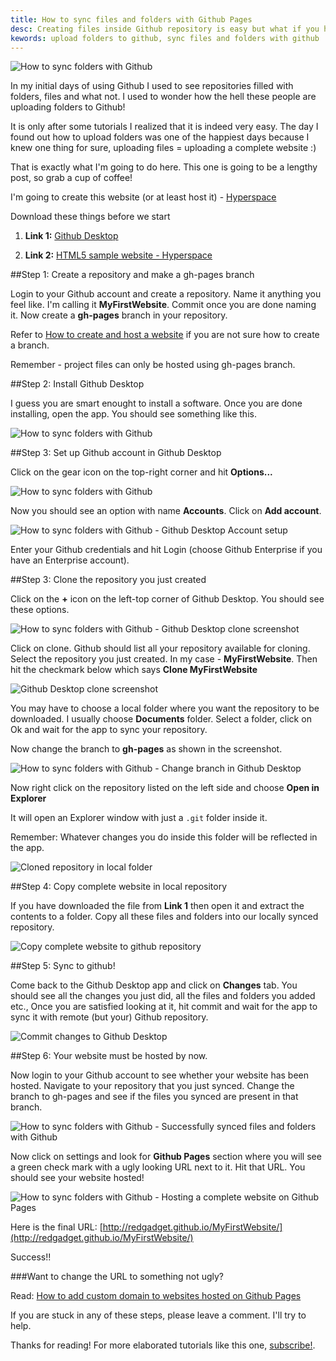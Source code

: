 ```yaml
---
title: How to sync files and folders with Github Pages
desc: Creating files inside Github repository is easy but what if you have lot of files and folders to upload to Github! Here is a guide to do just that.
kewords: upload folders to github, sync files and folders with github
---
```


![How to sync folders with Github](/images/sync-local-folders-with-github.jpg)

In my initial days of using Github I used to see repositories filled with folders, files and what not. I used to wonder how the hell these people are uploading folders to Github! 

It is only after some tutorials I realized that it is indeed very easy. The day I found out how to upload folders was one of the happiest days because I knew one thing for sure, uploading files = uploading a complete website :)

That is exactly what I'm going to do here. This one is going to be a lengthy post, so grab a cup of coffee!

I'm going to create this website (or at least host it) - [Hyperspace](http://redgadget.github.io/MyFirstWebsite/)


Download these things before we start

1. **Link 1:** [Github Desktop](https://desktop.github.com/)


2. **Link 2:** [HTML5 sample website - Hyperspace](http://html5up.net/hyperspace/download)


##Step 1: Create a repository and make a gh-pages branch

Login to your Github account and create a repository. Name it anything you feel like. I'm calling it **MyFirstWebsite**. Commit once you are done naming it. Now create a **gh-pages** branch in your repository.

Refer to [How to create and host a website](http://blog.webjeda.com/how-to-create-and-host-a-website-on-github-pages/) if you are not sure how to create a branch.

Remember - project files can only be hosted using gh-pages branch.


##Step 2: Install Github Desktop

I guess you are smart enought to install a software. Once you are done installing, open the app. You should see something like this.

![How to sync folders with Github](/images/sync-folders-with-github-desktop-tutorial-screenshot.jpg)

##Step 3: Set up Github account in Github Desktop

Click on the gear icon on the top-right corner and hit **Options...**

![How to sync folders with Github](/images/github-desktop-settings.jpg)

Now you should see an option with name **Accounts**. Click on **Add account**.

![How to sync folders with Github - Github Desktop Account setup](/images/github-desktop-account-setup.jpg)

Enter your Github credentials and hit Login (choose Github Enterprise if you have an Enterprise account).


##Step 3: Clone the repository you just created

Click on the **+** icon on the left-top corner of Github Desktop. You should see these options.

![How to sync folders with Github - Github Desktop clone screenshot](/images/clone-repository-to-local-folder-github-desktop.jpg)

Click on clone. Github should list all your repository available for cloning. Select the repository you just created. In my case - **MyFirstWebsite**. Then hit the checkmark below which says **Clone MyFirstWebsite**    

![Github Desktop clone screenshot](/images/clone-repository-to-local-folder-github-desktop-2.jpg)

You may have to choose a local folder where you want the repository to be downloaded. I usually choose **Documents** folder. Select a folder, click on Ok and wait for the app to sync your repository.

Now change the branch to **gh-pages** as shown in the screenshot.

![How to sync folders with Github - Change branch in Github Desktop](/images/change-branch-in-github-desktop.jpg)

Now right click on the repository listed on the left side and choose **Open in Explorer**

It will open an Explorer window with just a ```.git``` folder inside it. 


Remember: Whatever changes you do inside this folder will be reflected in the app.

![Cloned repository in local folder](/images/cloned-repository-inside-local-folder.jpg)

##Step 4: Copy complete website in local repository

If you have downloaded the file from **Link 1** then open it and extract the contents to a folder. Copy all these files and folders into our locally synced repository.

![Copy complete website to github repository](/images/copy-complete-website-to-repository.jpg)

##Step 5: Sync to github!

Come back to the Github Desktop app and click on **Changes** tab. You should see all the changes you just did, all the files and folders you added etc., Once you are satisfied looking at it, hit commit and wait for the app to sync it with remote (but your) Github repository.

![Commit changes to Github Desktop](/images/commit-changes-to-github-desktop.jpg)


##Step 6: Your website must be hosted by now.

Now login to your Github account to see whether your website has been hosted. Navigate to your repository that you just synced. Change the branch to gh-pages and see if the files you synced are present in that branch.

![ How to sync folders with Github - Successfully synced files and folders with Github](/images/successfully-synced-folders-in-github.jpg)

Now click on settings and look for **Github Pages** section where you will see a green check mark with a ugly looking URL next to it. Hit that URL. You should see your website hosted!

![How to sync folders with Github - Hosting a complete website on Github Pages](/images/hosting-a-complete-website-on-github-pages.jpg)

Here is the final URL: [http://redgadget.github.io/MyFirstWebsite/](http://redgadget.github.io/MyFirstWebsite/)

Success!!

###Want to change the URL to something not ugly?

Read: [How to add custom domain to websites hosted on Github Pages](https://blog.webjeda.com/how-to-add-custom-domain-to-github)

If you are stuck in any of these steps, please leave a comment. I'll try to help.

Thanks for reading! For more elaborated tutorials like this one, [subscribe!](http://eepurl.com/bMx0pz).